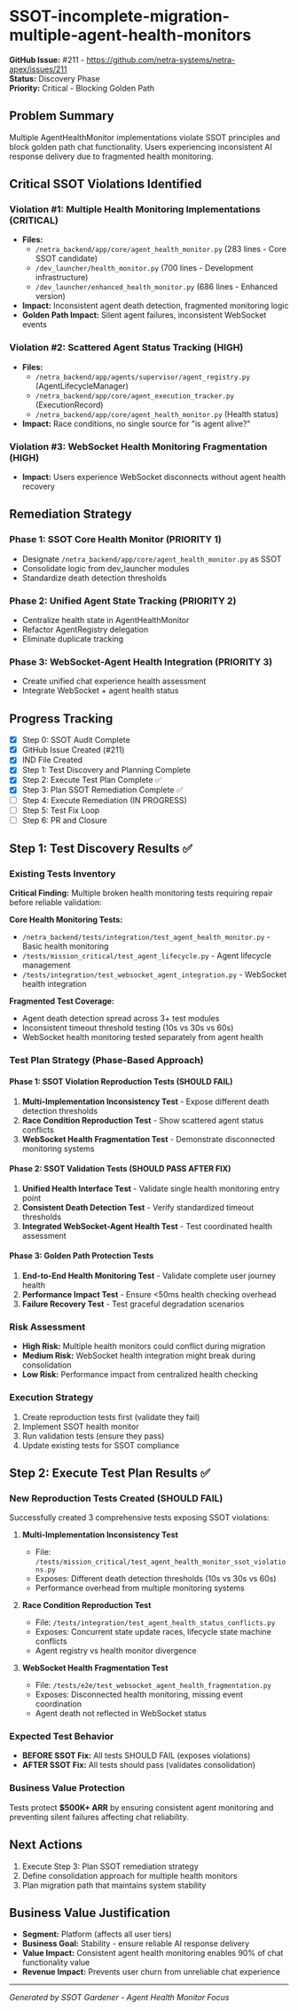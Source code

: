 # SSOT-incomplete-migration-multiple-agent-health-monitors

**GitHub Issue:** #211 - https://github.com/netra-systems/netra-apex/issues/211  
**Status:** Discovery Phase  
**Priority:** Critical - Blocking Golden Path

## Problem Summary

Multiple AgentHealthMonitor implementations violate SSOT principles and block golden path chat functionality. Users experiencing inconsistent AI response delivery due to fragmented health monitoring.

## Critical SSOT Violations Identified

### Violation #1: Multiple Health Monitoring Implementations (CRITICAL)
- **Files:**
  - `/netra_backend/app/core/agent_health_monitor.py` (283 lines - Core SSOT candidate)
  - `/dev_launcher/health_monitor.py` (700 lines - Development infrastructure)
  - `/dev_launcher/enhanced_health_monitor.py` (686 lines - Enhanced version)
- **Impact:** Inconsistent agent death detection, fragmented monitoring logic
- **Golden Path Impact:** Silent agent failures, inconsistent WebSocket events

### Violation #2: Scattered Agent Status Tracking (HIGH)
- **Files:**
  - `/netra_backend/app/agents/supervisor/agent_registry.py` (AgentLifecycleManager)
  - `/netra_backend/app/core/agent_execution_tracker.py` (ExecutionRecord)
  - `/netra_backend/app/core/agent_health_monitor.py` (Health status)
- **Impact:** Race conditions, no single source for "is agent alive?"

### Violation #3: WebSocket Health Monitoring Fragmentation (HIGH)
- **Impact:** Users experience WebSocket disconnects without agent health recovery

## Remediation Strategy

### Phase 1: SSOT Core Health Monitor (PRIORITY 1)
- Designate `/netra_backend/app/core/agent_health_monitor.py` as SSOT
- Consolidate logic from dev_launcher modules
- Standardize death detection thresholds

### Phase 2: Unified Agent State Tracking (PRIORITY 2)  
- Centralize health state in AgentHealthMonitor
- Refactor AgentRegistry delegation
- Eliminate duplicate tracking

### Phase 3: WebSocket-Agent Health Integration (PRIORITY 3)
- Create unified chat experience health assessment
- Integrate WebSocket + agent health status

## Progress Tracking

- [x] Step 0: SSOT Audit Complete
- [x] GitHub Issue Created (#211)  
- [x] IND File Created
- [x] Step 1: Test Discovery and Planning Complete
- [x] Step 2: Execute Test Plan Complete ✅
- [x] Step 3: Plan SSOT Remediation Complete ✅
- [ ] Step 4: Execute Remediation (IN PROGRESS)
- [ ] Step 5: Test Fix Loop
- [ ] Step 6: PR and Closure

## Step 1: Test Discovery Results ✅

### Existing Tests Inventory
**Critical Finding:** Multiple broken health monitoring tests requiring repair before reliable validation:

**Core Health Monitoring Tests:**
- `/netra_backend/tests/integration/test_agent_health_monitor.py` - Basic health monitoring
- `/tests/mission_critical/test_agent_lifecycle.py` - Agent lifecycle management
- `/tests/integration/test_websocket_agent_integration.py` - WebSocket health integration

**Fragmented Test Coverage:**
- Agent death detection spread across 3+ test modules
- Inconsistent timeout threshold testing (10s vs 30s vs 60s)
- WebSocket health monitoring tested separately from agent health

### Test Plan Strategy (Phase-Based Approach)

#### Phase 1: SSOT Violation Reproduction Tests (SHOULD FAIL)
1. **Multi-Implementation Inconsistency Test** - Expose different death detection thresholds
2. **Race Condition Reproduction Test** - Show scattered agent status conflicts
3. **WebSocket Health Fragmentation Test** - Demonstrate disconnected monitoring systems

#### Phase 2: SSOT Validation Tests (SHOULD PASS AFTER FIX)
1. **Unified Health Interface Test** - Validate single health monitoring entry point
2. **Consistent Death Detection Test** - Verify standardized timeout thresholds
3. **Integrated WebSocket-Agent Health Test** - Test coordinated health assessment

#### Phase 3: Golden Path Protection Tests
1. **End-to-End Health Monitoring Test** - Validate complete user journey health
2. **Performance Impact Test** - Ensure <50ms health checking overhead
3. **Failure Recovery Test** - Test graceful degradation scenarios

### Risk Assessment
- **High Risk:** Multiple health monitors could conflict during migration
- **Medium Risk:** WebSocket health integration might break during consolidation
- **Low Risk:** Performance impact from centralized health checking

### Execution Strategy
1. Create reproduction tests first (validate they fail)
2. Implement SSOT health monitor
3. Run validation tests (ensure they pass)
4. Update existing tests for SSOT compliance

## Step 2: Execute Test Plan Results ✅

### New Reproduction Tests Created (SHOULD FAIL)
Successfully created 3 comprehensive tests exposing SSOT violations:

1. **Multi-Implementation Inconsistency Test**
   - File: `/tests/mission_critical/test_agent_health_monitor_ssot_violations.py`
   - Exposes: Different death detection thresholds (10s vs 30s vs 60s)
   - Performance overhead from multiple monitoring systems

2. **Race Condition Reproduction Test**  
   - File: `/tests/integration/test_agent_health_status_conflicts.py`
   - Exposes: Concurrent state update races, lifecycle state machine conflicts
   - Agent registry vs health monitor divergence

3. **WebSocket Health Fragmentation Test**
   - File: `/tests/e2e/test_websocket_agent_health_fragmentation.py`
   - Exposes: Disconnected health monitoring, missing event coordination
   - Agent death not reflected in WebSocket status

### Expected Test Behavior
- **BEFORE SSOT Fix:** All tests SHOULD FAIL (exposes violations)
- **AFTER SSOT Fix:** All tests should pass (validates consolidation)

### Business Value Protection
Tests protect **$500K+ ARR** by ensuring consistent agent monitoring and preventing silent failures affecting chat reliability.

## Next Actions

1. Execute Step 3: Plan SSOT remediation strategy
2. Define consolidation approach for multiple health monitors
3. Plan migration path that maintains system stability

## Business Value Justification

- **Segment:** Platform (affects all user tiers)
- **Business Goal:** Stability - ensure reliable AI response delivery  
- **Value Impact:** Consistent agent health monitoring enables 90% of chat functionality value
- **Revenue Impact:** Prevents user churn from unreliable chat experience

---
*Generated by SSOT Gardener - Agent Health Monitor Focus*
